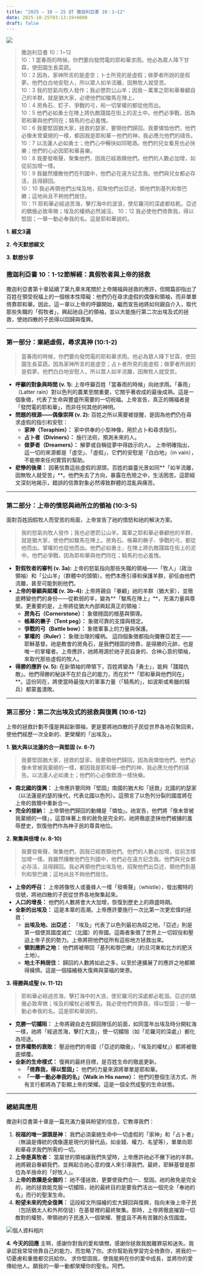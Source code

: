 ```yaml
---
title: "2025 – 10 – 25 QT 撒迦利亞書 10：1~12"
date: 2025-10-25T03:13:19+0800
draft: false
---
```


![](/images/qt.jpg)
> 撒迦利亞書 10：1~12  
> 10：1 當春雨的時候，你們要向發閃電的耶和華求雨。他必為眾人降下甘霖，使田園生長菜蔬。  
> 10：2 因為，家神所言的是虛空；卜士所見的是虛假；做夢者所說的是假夢。他們白白地安慰人，所以眾人如羊流離，因無牧人就受苦。  
> 10：3 我的怒氣向牧人發作；我必懲罰公山羊；因我－萬軍之耶和華眷顧自己的羊群，就是猶大家，必使他們如駿馬在陣上。  
> 10：4 房角石、釘子、爭戰的弓，和一切掌權的都從他而出。  
> 10：5 他們必如勇士在陣上將仇敵踐踏在街上的泥土中。他們必爭戰，因為耶和華與他們同在；騎馬的也必羞愧。  
> 10：6 我要堅固猶大家，拯救約瑟家，要領他們歸回。我要憐恤他們，他們必像未曾棄絕的一樣，都因我是耶和華－他們的神，我必應允他們的禱告。  
> 10：7 以法蓮人必如勇士；他們心中暢快如同喝酒。他們的兒女看見也必快樂；他們的心必因耶和華喜樂。  
> 10：8 我要發嘶聲，聚集他們，因我已經救贖他們。他們的人數必加增，如從前加增一樣。  
> 10：9 我雖然播散他們在列國中，他們必在遠方記念我。他們與兒女都必存活，且得歸回。  
> 10：10 我必再領他們出埃及地，招聚他們出亞述，領他們到基列和黎巴嫩；這地尚且不夠他們居住。  
> 10：11 耶和華必經過苦海，擊打海中的波浪，使尼羅河的深處都枯乾。亞述的驕傲必致卑微；埃及的權柄必然滅沒。
> 10：12 我必使他們倚靠我，得以堅固；一舉一動必奉我的名。這是耶和華說的。  



**1.  經文3遍**

**2. 今天默想經文**

**3. 默想分享**

### 撒迦利亞書 10：1-12節解經：真假牧者與上帝的拯救



撒迦利亞書第十章延續了第九章末尾關於上帝賜福與拯救的應許，但開篇卻指出了百姓在領受祝福上的一個根本性障礙：他們仍在尋求虛假的偶像和領袖，而非單單倚靠耶和華。因此，這一章以上帝的呼籲開始，繼而宣告祂將如何親自介入，取代那些失職的「假牧者」，興起祂自己的領袖，並以大能施行第二次出埃及式的拯救，使祂四散的子民得以回歸與復興。

------



### **第一部分：棄絕虛假，尋求真神 (10:1-2)**



> 當春雨的時候，你們要向發閃電的耶和華求雨。他必為眾人降下甘霖，使田園生長菜蔬。因為家神所言的是虛空；占卜者所見的是虛假；做夢者所說的是假夢。他們白白地安慰人，所以眾人如羊流離，因無牧人就受苦。

- **呼籲的對象與時間 (v. 1):** 上帝呼籲百姓「當春雨的時候」向祂求雨。「春雨」（Latter rain）對以色列的農業至關重要，它關乎著收成的最後成熟。這是一個象徵，代表了生命與豐盛所需要的一切祝福。上帝宣告，真正的賜福者是「發閃電的耶和華」，而非任何其他的神明。
- **問題的根源——偶像崇拜 (v. 2):** 百姓之所以需要被提醒，是因為他們仍在尋求虛假的指引和安慰：
  - **家神（Teraphim）：** 家中供奉的小型神像，用於占卜和尋求指引。
  - **占卜者（Diviners）：** 施行法術，預測未來的人。
  - **做夢者（Dreamers）：** 解夢或自稱從夢中得啟示的人。 上帝明確指出，這一切的來源都是「虛空」、「虛假」，它們的安慰是「白白地」（in vain），不能帶來任何實質的幫助。
- **悲慘的後果：** 因著信靠這些虛假的源頭，百姓的屬靈光景如同**「如羊流離，因無牧人就受苦」**。他們失去了方向，暴露在危險之中，生活困苦。這節經文深刻地揭示，錯誤的信靠對象必然導致群體的混亂與痛苦。

------



### **第二部分：上帝的憤怒與祂所立的領袖 (10:3-5)**



面對百姓因假牧人而受苦的局面，上帝宣告了祂的憤怒和祂的解決方案。

> 我的怒氣向牧人發作；我也必懲罰公山羊。萬軍之耶和華必眷顧他的羊群，就是猶大家，使他們如駿馬在陣上。房角石、帳幕的橛子、爭戰的弓，都從他而出。掌權的也從他而出。他們必如勇士，在陣上將仇敵踐踏在街上的泥中。他們必爭戰，因為耶和華與他們同在；騎馬的也必羞愧。

- **對假牧者的審判 (v. 3a):** 上帝的怒氣指向那些失職的領袖——「牧人」（政治領袖）和「公山羊」（群體中的頭領）。他們本應引導和保護羊群，卻任由他們流離，甚至可能剝削他們。
- **上帝的眷顧與賦權 (v. 3b-4):** 上帝將親自「眷顧」祂的羊群（猶大家），並徹底轉變他們的身份——從軟弱的羊，變為**「駿馬在陣上」**，充滿力量與尊榮。更重要的是，上帝將從猶大內部興起真正的領袖：
  - **房角石（Cornerstone）：** 象徵穩固的根基與領導。
  - **帳幕的橛子（Tent peg）：** 象徵可靠的支撐與穩定。
  - **爭戰的弓（Battle bow）：** 象徵軍事上的力量與保護。
  - **掌權的（Ruler）：** 象徵治理的權柄。 這四個象徵都指向彌賽亞君王——耶穌基督。祂是教會的房角石，是我們穩固的倚靠，是得勝的元帥，也是唯一的掌權者。上帝應許，祂將用源於祂子民自身的、合神心意的領袖，來取代那些虛假的牧人。
- **得勝的應許 (v. 5):** 在新領袖的帶領下，百姓將變為「勇士」，能夠「踐踏仇敵」。他們得勝的秘訣不在於自己的能力，而在於**「耶和華與他們同在」**。這份同在，將使當時最強大的軍事力量（「騎馬的」，如波斯或希臘的騎兵）都蒙羞潰敗。

------



### **第三部分：第二次出埃及式的拯救與復興 (10:6-12)**



上帝的拯救計劃不僅是興起新領袖，更是要將祂四散的子民從世界各地召聚回來，使他們經歷一次全新的、更榮耀的「出埃及」。

**1. 猶大與以法蓮的合一與堅固 (v. 6-7)**

> 我要堅固猶大家，拯救約瑟家。我要領他們歸回，因為我憐恤他們。他們必像未曾被我棄絕的一樣，都因我是耶和華─他們的神，我必應允他們的禱告。以法蓮人必如勇士；他們的心必像飲酒一樣快樂。

- **南北國的復興：** 上帝應許要同時「堅固」南國的猶大和「拯救」北國的約瑟家（以法蓮是約瑟的後代，代表北國以色列）。這預言了以色列分裂的國度將在上帝的救贖中重新合一。
- **完全的接納：** 上帝領他們歸回的動機是「憐恤」。祂宣告，他們將「像未曾被我棄絕的一樣」，這意味著上帝的赦免是完全的，祂將徹底塗抹他們被擄的羞辱歷史，恢復他們作為神子民的尊貴地位。

**2. 聚集與倍增 (v. 8-10)**

> 我要發嘶聲，聚集他們，因我已經救贖他們。他們的人數必加增，從前怎樣加增一樣。我雖然播散他們在列國中，他們必在遠方記念我。他們與兒女都必存活，且得歸回。我必再領他們出埃及地，招聚他們出亞述，領他們到基列和黎巴嫩；這地尚且不夠他們居住。

- **上帝的呼召：** 上帝將像牧人或養蜂人一樣「發嘶聲」（whistle），發出獨特的信號，將祂四散的子民從世界各地聚集起來。
- **人口的增長：** 他們的人數將會大大加增，恢復到歷史上的鼎盛時期。
- **全新的出埃及：** 這是本章的高潮。上帝應許要施行一次比第一次更宏偉的拯救：
  - **出埃及地、出亞述：** 「埃及」代表了以色列最初為奴之地，「亞述」則是第一個使其國度滅亡（北國）的帝國。這兩者象徵了世界上一切奴役和壓迫上帝子民的勢力。上帝將把他們從所有這些地方拯救出來。
  - **領到應許之地：** 他們將被帶回「基列和黎巴嫩」（約旦河東和北方的肥沃土地）。
  - **地土不夠居住：** 歸回的人數將如此之多，以至於連擴展了的應許之地都顯得擁擠。這是一個描繪極大復興與蒙福的榮景。

**3. 得勝與成聖 (v. 11-12)**

> 耶和華必經過苦海，擊打海中的大浪，使尼羅河的深處都必乾涸。亞述的驕傲必致卑微；埃及的權杖必被奪去。我必使他們倚靠我，得以堅固；一舉一動必奉我的名。這是耶和華說的。

- **克勝一切攔阻：** 上帝將親自走在歸回隊伍的前面，如同當年出埃及時分開紅海一樣，祂將「經過苦海，擊打大浪」，使一切攔阻（如「尼羅河的深處」）都化為坦途。
- **世界權勢的衰敗：** 壓迫他們的帝國（「亞述的驕傲」、「埃及的權杖」）都將被徹底傾覆。
- **全新的生命樣式：** 復興的最終目標，是百姓生命的徹底更新。
  - **「倚靠我，得以堅固」：** 他們的力量來源將單單是耶和華。
  - **「一舉一動必奉我的名」（Walk in His name）：** 他們的整個生活方式、所有言行都將為了彰顯上帝的榮耀。這是一個全然成聖的生命狀態。

------



### **總結與應用**



撒迦利亞書第十章是一篇充滿力量與盼望的信息，它教導我們：

1. **祝福的唯一源頭是神：** 我們必須棄絕生命中一切虛假的「家神」和「占卜者」（無論是傳統的偶像還是現代的替代品，如金錢、權力、名望等），單單向耶和華尋求我們所需的一切。
2. **上帝是真牧者：** 當屬世的領袖讓我們失望時，上帝應許祂必不撇下祂的羊群。祂將親自眷顧我們，並興起合祂心意的僕人來引導我們。最終，耶穌基督是那位為羊捨命的「好牧人」。
3. **上帝的救贖是全備的：** 祂不僅拯救，更要使我們合一、堅固。祂的赦免是完全的，祂的拯救能克服一切攔阻，祂的最終目的是要我們活出一個完全「奉祂的名」而行的聖潔生命。
4. **盼望未來的完全復興：** 這段經文所描繪的宏大歸回與復興，指向末後上帝子民（包括猶太人和外邦信徒）在基督裡的最終聚集。那時，上帝將徹底摧毀一切敵對的權勢，帶領祂的子民進入一個榮耀、豐盛且不再有苦難的永恆國度。















![個人資料相片](https://lh3.googleusercontent.com/a/ACg8ocLmy0zhy__nWTJ5aI74NPw8gGdNNnpwoYUEo09lrXK7ChtvLg=s64-c-mo)

**4. 今天的回應**
主啊，感謝你對我的愛和憐憫，感謝你拯救我脫離罪惡和迷失。我承認我常常倚靠自己的能力，而忽略了你。求你幫助我學習完全倚靠你，將我的一切憂慮和重擔都交託給你。  求你堅固我，使我能夠在你的愛中成長，並將你的愛傳給他人。願我的一舉一動都榮耀你的聖名。阿們。
